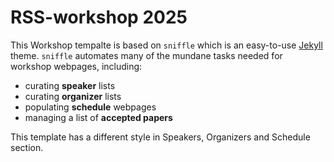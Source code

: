 # RSS-workshop 2025

This Workshop tempalte is based on `sniffle` which is an easy-to-use [Jekyll](https://jekyllrb.com/) theme. `sniffle` automates many of the mundane tasks needed for workshop webpages, including:

* curating **speaker** lists
* curating **organizer** lists
* populating **schedule** webpages
* managing a list of **accepted papers**

This template has a different style in Speakers, Organizers and Schedule section.
